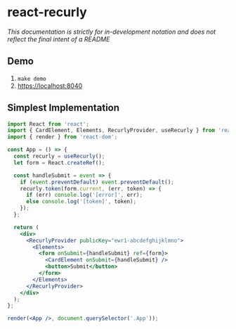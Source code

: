 # react-recurly

*This documentation is strictly for in-development notation and does not reflect the final intent of a README*

## Demo

1. `make demo`
2. [https://localhost:8040](https://localhost:8040)

## Simplest Implementation

```jsx
import React from 'react';
import { CardElement, Elements, RecurlyProvider, useRecurly } from 'react-recurly';
import { render } from 'react-dom';

const App = () => {
  const recurly = useRecurly();
  let form = React.createRef();

  const handleSubmit = event => {
    if (event.preventDefault) event.preventDefault();
    recurly.token(form.current, (err, token) => {
      if (err) console.log('[error]', err);
      else console.log('[token]', token);
    });
  };

  return (
    <div>
      <RecurlyProvider publicKey="ewr1-abcdefghijklmno">
        <Elements>
          <form onSubmit={handleSubmit} ref={form}>
            <CardElement onSubmit={handleSubmit} />
            <button>Submit</button>
          </form>
        </Elements>
      </RecurlyProvider>
    </div>
  );
};

render(<App />, document.querySelector('.App'));
```
